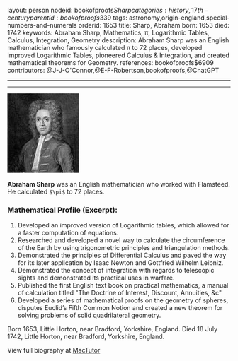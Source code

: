 layout: person
nodeid: bookofproofs$Sharp
categories: history,17th-century
parentid: bookofproofs$339
tags: astronomy,origin-england,special-numbers-and-numerals
orderid: 1653
title: Sharp, Abraham
born: 1653
died: 1742
keywords: Abraham Sharp, Mathematics, π, Logarithmic Tables, Calculus, Integration, Geometry
description: Abraham Sharp was an English mathematician who famously calculated π to 72 places, developed improved Logarithmic Tables, pioneered Calculus & Integration, and created mathematical theorems for Geometry.
references: bookofproofs$6909
contributors: @J-J-O'Connor,@E-F-Robertson,bookofproofs,@ChatGPT

---



---

![Sharp.jpg](https://github.com/bookofproofs/bookofproofs.github.io/blob/main/_sources/_assets/images/portraits/Sharp.jpg?raw=true)

**Abraham Sharp** was an English mathematician who worked with Flamsteed. He calculated `$\pi$` to 72 places.

### Mathematical Profile (Excerpt):
1. Developed an improved version of Logarithmic tables, which allowed for a faster computation of equations. 
2. Researched and developed a novel way to calculate the circumference of the Earth by using trigonometric principles and triangulation methods. 
3. Demonstrated the principles of Differential Calculus and paved the way for its later application by Isaac Newton and Gottfried Wilhelm Leibniz. 
4. Demonstrated the concept of integration with regards to telescopic sights and demonstrated its practical uses in warfare. 
5. Published the first English text book on practical mathematics, a manual of calculation titled "The Doctrine of Interest, Discount, Annuities, &c" 
6. Developed a series of mathematical proofs on the geometry of spheres, disputes Euclid’s Fifth Common Notion and created a new theorem for solving problems of solid quadrilateral geometry.

Born 1653, Little Horton, near Bradford, Yorkshire, England. Died 18 July 1742, Little Horton, near Bradford, Yorkshire, England.

View full biography at [MacTutor](https://mathshistory.st-andrews.ac.uk/Biographies/Sharp/)
